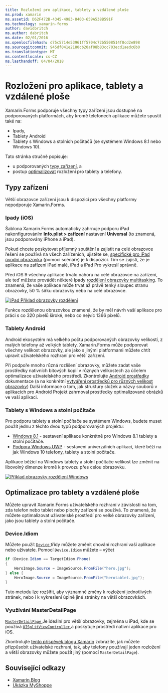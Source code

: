 ```yaml
---
title: Rozložení pro aplikace, tablety a vzdálené ploše
ms.prod: xamarin
ms.assetid: D62F472B-4345-4983-8403-659A538B591F
ms.technology: xamarin-forms
author: davidbritch
ms.author: dabritch
ms.date: 02/01/2016
ms.openlocfilehash: d75c5714e53961ff5704c72b5508514f8cd2e898
ms.sourcegitcommit: 945df041e2180cb20af08b83cc703ecd1aedc6b0
ms.translationtype: MT
ms.contentlocale: cs-CZ
ms.lasthandoff: 04/04/2018
---
```

# <a name="layout-for-tablet-and-desktop-apps"></a>Rozložení pro aplikace, tablety a vzdálené ploše

Xamarin.Forms podporuje všechny typy zařízení jsou dostupné na podporovaných platformách, aby kromě telefonech aplikace můžete spustit také na:

* Ipady,
* Tablety Android
* Tablety s Windows a stolních počítačů (se systémem Windows 8.1 nebo Windows 10).

Tato stránka stručně popisuje:

* u podporovaných [typy zařízení](#Device_Types), a
* postup [optimalizovat](#optimize) rozložení pro tablety a telefony.

<a name="Device_Types" />

## <a name="device-types"></a>Typy zařízení

Větší obrazovce zařízení jsou k dispozici pro všechny platformy nepodporuje Xamarin.Forms.

### <a name="ipads-ios"></a>Ipady (iOS)

Šablona Xamarin.Forms automaticky zahrnuje podporu iPad nakonfigurováním **Info.plist > zařízení** nastavení **Universal** (to znamená, jsou podporovány iPhone a iPad).

Pokud chcete poskytovat příjemný spuštění a zajistit na celé obrazovce řešení se používá na všech zařízeních, ujistěte se, [specifické pro iPad úvodní obrazovka](~/ios/app-fundamentals/images-icons/launch-screens.md) (pomocí scénáře) je k dispozici. Tím se zajistí, že je aplikace na zařízení iPad malé, iPad a iPad Pro vykreslí správně.

Před iOS 9 všechny aplikace trvalo nahoru na celé obrazovce na zařízení, ale teď můžete provádět některé Ipady [rozdělení obrazovky multitasking](~/ios/platform/multitasking.md).
To znamená, že vaše aplikace může trvat až právě tenký sloupec stranu obrazovky, 50 % šířku obrazovky nebo na celé obrazovce.

[![](tablet-images/ipad-sml.png "iPad Příklad obrazovky rozdělení")](tablet-images/ipad.png#lightbox "iPad Příklad obrazovky rozdělení")

Funkce rozdělenou obrazovkou znamená, že by měl návrh vaší aplikace pro práci s co 320 pixelů široké, nebo co nejvíc 1366 pixelů.

### <a name="android-tablets"></a>Tablety Android

Android ekosystém má velkého počtu podporovaných obrazovky velikostí, z malých telefony až velkých tablety. Xamarin.Forms může podporovat všechny velikost obrazovky, ale jako s jinými platformami můžete chtít upravit uživatelského rozhraní pro větší zařízení.

Při podpoře mnoho různá rozlišení obrazovky, můžete zadat vaše prostředky nativních bitových kopií v různých velikostech za účelem optimalizace uživatelského prostředí.
Zkontrolujte [Android prostředky](~/android/app-fundamentals/resources-in-android/index.md) dokumentace (a na konkrétní [vytváření prostředků pro různých velikost obrazovky](~/android/app-fundamentals/resources-in-android/resources-for-varying-screens.md)) Další informace o tom, jak struktury složek a názvy souborů v aplikacích pro Android Projekt zahrnoval prostředky optimalizované obrázků ve vaší aplikaci.

### <a name="windows-tablets-and-desktops"></a>Tablety s Windows a stolní počítače

Pro podporu tablety a stolní počítače se systémem Windows, budete muset použít jednu z těchto dvou typů podporovaných projektu:

* [Windows 8.1](~/xamarin-forms/platform/windows/installation/tablet.md) -
  sestavení aplikace konkrétně pro Windows 8.1 tablety a stolní počítače.
* [Podpora Windows UWP](~/xamarin-forms/platform/windows/installation/universal.md) -
  sestavení univerzálních aplikací, které běží na jak Windows 10 telefony, tablety a stolní počítače.

Aplikace běžící na Windows tablety a stolní počítače velikost lze změnit na libovolný dimenze kromě k provozu přes celou obrazovku.

[![](tablet-images/splitscreen-sml.png "Příklad obrazovky rozdělení Windows")](tablet-images/splitscreen.png#lightbox "Windows rozdělení Příklad obrazovky")


<a name="optimize" />

## <a name="optimizing-for-tablet-and-desktop"></a>Optimalizace pro tablety a vzdálené ploše

Můžete upravit Xamarin.Forms uživatelského rozhraní v závislosti na tom, zda telefon nebo tablet nebo plochy zařízení se používá. To znamená, že můžete optimalizovat uživatelské prostředí pro velké obrazovky zařízení, jako jsou tablety a stolní počítače.


### <a name="deviceidiom"></a>Device.Idiom

Můžete použít [ `Device` ](~/xamarin-forms/platform/device.md) třídy můžete změnit chování rozhraní vaší aplikace nebo uživatele. Pomocí `Device.Idiom` můžete – výčet

```csharp
if (Device.Idiom == TargetIdiom.Phone)
{
    HeroImage.Source = ImageSource.FromFile("hero.jpg");
} else {
    HeroImage.Source = ImageSource.FromFile("herotablet.jpg");
}
```

Tuto metodu lze rozšířit, aby významné změny k rozložení jednotlivých stránek, nebo i k vykreslení úplně jiné stránky na větší obrazovkách.

### <a name="leveraging-masterdetailpage"></a>Využívání MasterDetailPage

[ `MasterDetailPage` ](https://developer.xamarin.com/api/type/Xamarin.Forms.MasterDetailPage/) Je ideální pro větší obrazovky, zejména u iPad, kde se používá [ `UISplitViewController` ](https://developer.xamarin.com/api/type/UIKit.UISplitViewController/) a poskytuje prostředí nativní aplikace pro iOS.

Zkontrolujte [tento příspěvek blogu Xamarin](https://blog.xamarin.com/bringing-xamarin-forms-apps-to-tablets/) zobrazíte, jak můžete přizpůsobit uživatelské rozhraní, tak, aby telefony používají jeden rozložení a větší obrazovky můžete použít jiný (pomocí `MasterDetailPage`).



## <a name="related-links"></a>Související odkazy

- [Xamarin Blog](https://blog.xamarin.com/bringing-xamarin-forms-apps-to-tablets/)
- [Ukázka MyShoppe](https://github.com/jamesmontemagno/myshoppe)
